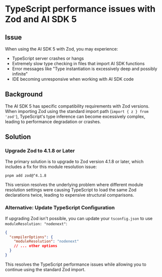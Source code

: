 # TypeScript performance issues with Zod and AI SDK 5

## Issue

When using the AI SDK 5 with Zod, you may experience:

- TypeScript server crashes or hangs
- Extremely slow type checking in files that import AI SDK functions
- Error messages like "Type instantiation is excessively deep and possibly infinite"
- IDE becoming unresponsive when working with AI SDK code

## Background

The AI SDK 5 has specific compatibility requirements with Zod versions. When importing Zod using the standard import path (`import { z } from 'zod'`), TypeScript's type inference can become excessively complex, leading to performance degradation or crashes.

## Solution

### Upgrade Zod to 4.1.8 or Later

The primary solution is to upgrade to Zod version 4.1.8 or later, which includes a fix for this module resolution issue:

```bash
pnpm add zod@^4.1.8
```

This version resolves the underlying problem where different module resolution settings were causing TypeScript to load the same Zod declarations twice, leading to expensive structural comparisons.

### Alternative: Update TypeScript Configuration

If upgrading Zod isn't possible, you can update your `tsconfig.json` to use `moduleResolution: "nodenext"`:

```json
{
  "compilerOptions": {
    "moduleResolution": "nodenext"
    // ... other options
  }
}
```

This resolves the TypeScript performance issues while allowing you to continue using the standard Zod import.

